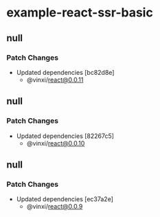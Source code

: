 # example-react-ssr-basic

## null

### Patch Changes

- Updated dependencies [bc82d8e]
  - @vinxi/react@0.0.11

## null

### Patch Changes

- Updated dependencies [82267c5]
  - @vinxi/react@0.0.10

## null

### Patch Changes

- Updated dependencies [ec37a2e]
  - @vinxi/react@0.0.9
